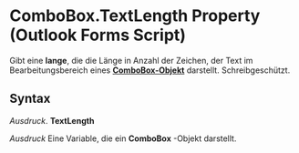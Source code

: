 
# ComboBox.TextLength Property (Outlook Forms Script)

Gibt eine  **lange**, die die Länge in Anzahl der Zeichen, der Text im Bearbeitungsbereich eines **[ComboBox-Objekt](31e7c1de-ee4e-b3d9-4579-7fc6b215bad3.md)** darstellt. Schreibgeschützt.


## Syntax

 _Ausdruck_. **TextLength**

 _Ausdruck_ Eine Variable, die ein **ComboBox** -Objekt darstellt.

